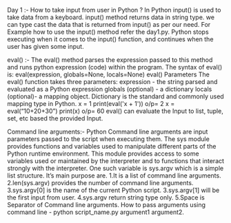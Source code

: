 Day 1 :- 
How to take input from user in Python ?
In  Python  input() is used to take data from a keyboard. 
input() method returns data in string type. we can type cast the data that is returned from input() as per our need.
For Example how to use the input() method refer the day1.py.
Python stops executing when it comes to the input() function, and continues when the user has given some input.


eval() :- The eval() method parses the expression passed to this method and runs python expression (code) within the program.
The syntax of eval() is: eval(expression, globals=None, locals=None)
eval() Parameters
The eval() function takes three parameters:
expression - the string parsed and evaluated as a Python expression
globals (optional) - a dictionary
locals (optional)- a mapping object. Dictionary is the standard and commonly used mapping type in Python.
x = 1
print(eval('x + 1'))
o/p= 2
x = eval(“10+20+30”)
print(x)
o/p= 60
eval() can evaluate the Input to list, tuple, set, etc based the provided Input.

Command line arguments:- Python Command line arguments are input parameters passed to the script when executing them. 
The sys module provides functions and variables used to manipulate different parts of the Python runtime environment. This module provides access to some variables used or maintained by the interpreter and to functions that interact strongly with the interpreter.
One such variable is sys.argv which is a simple list structure. It’s main purpose are.
1.It is a list of command line arguments. 
2.len(sys.argv) provides the number of command line arguments. 
3.sys.argv[0] is the name of the current Python script. 
3.sys.argv[1] will be the first input from user.
4.sys.argv return string type only.
5.Space is Separator of Command line arguments.
How to pass arguments using command line - python script_name.py argument1 argument2.






